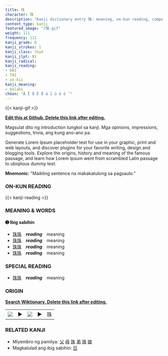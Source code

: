 ```yaml
---
title: 珠
character: 珠
description: "Kanji dictionary entry 珠: meaning, on-kun reading, compounds, origin, related kanji"
content_type: kanji
featured_image: "/珠.gif"
weight: 111
frequency: 111
kanji_grade: 0
kanji_strokes: 1
kanji_class: Jōyō
kanji_jlpt: N1
kanji_radical: 
kanji_reading: 
- DAI
- TAI
- oo-kii
kanji_meaning:
- malaki
chōon: "Ā Ī Ū Ē Ō ā ī ū ē ō ’"
---
```

[//]: # (Don't edit the line below. Kanji animated GIF code is automatically generated.)
{{< kanji-gif >}}

[//]: # (Edit below this line.)

**[Edit this at Github. Delete this link after editing.](https://github.com/tim0g/tim/tree/main/content/kanji/珠/index.md)**

Magsulat dito ng introduction tungkol sa kanji. Mga opinions, impressions, suggestions, trivia, ang kung ano-ano pa.

Generate Lorem Ipsum placeholder text for use in your graphic, print and web layouts, and discover plugins for your favorite writing, design and blogging tools. Explore the origins, history and meaning of the famous passage, and learn how Lorem Ipsum went from scrambled Latin passage to ubiqitous dummy text.
 
**Mnemonic:** "Maikling sentence na makakatulong sa pagsaulo."

### ON-KUN READING

[//]: # (Don't edit the line below. ON-KUN READING code is automatically generated.)
{{< kanji-reading >}}

### MEANING & WORDS

#### ➊ **Ibig sabihin**
  - [珠](../珠)[珠](../珠)　***reading***　meaning
  - [珠](../珠)[珠](../珠)　***reading***　meaning
  - [珠](../珠)[珠](../珠)　***reading***　meaning
  - [珠](../珠)[珠](../珠)　***reading***　meaning

### SPECIAL READING
  - [珠](../珠)[珠](../珠)　***reading***　meaning

### ORIGIN

**[Search Wiktionary. Delete this link after editing.](https://wiktionary.org/wiki/珠)**
<table class="kanji-table"><tr><td>
<img src="60px-珠-bronze.svg.png">
</td><td>▶</td><td>
<img src="60px-珠-oracle.svg.png">
</td><td>▶</td>
<td class="kanji-origin">珠</td>
</tr></table>

### RELATED KANJI
- Miyembro ng pamilya: [父](../父) [母](../母) [珠](../珠) [弟](../弟) [珠](../珠) [娘](../娘)
- Magkatulad ang ibig sabihin: [日](../日)
